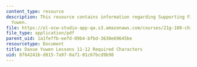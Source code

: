 ```yaml
---
content_type: resource
description: This resource contains information regarding Supporting Files in Daxue
  Yuwen.
file: https://ol-ocw-studio-app-qa.s3.amazonaws.com/courses/21g-108-chinese-ii-streamlined-spring-2015/8f64241bd8157a978a7101c67bcd9b98_MIT21G_108S15_L11-12-req.pdf
file_type: application/pdf
parent_uid: 1a1feffb-eefd-09b4-bfbd-3630e69645be
resourcetype: Document
title: Daxue Yuwen Lessons 11-12 Required Characters
uid: 8f64241b-d815-7a97-8a71-01c67bcd9b98
---
```

